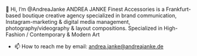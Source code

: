  👋 Hi, I’m @AndreaJanke
ANDREA JANKE Finest Accessories is a Frankfurt-based boutique creative agency specialized in brand communication, 
Instagram-marketing & digital media management, photography/videography & layout compositions.
Specialized in High-Fashion / Contemporary & Modern Art
- 📫 How to reach me by email: andrea.janke@andreajanke.de

<!---
AndreaJanke/AndreaJanke is a ✨ special ✨ repository because its `README.md` (this file) appears on your GitHub profile.
You can click the Preview link to take a look at your changes.
--->
